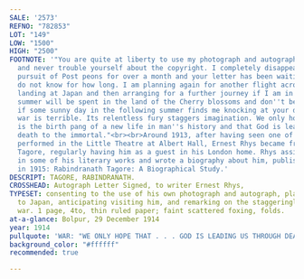 ```yaml
---
SALE: '2573'
REFNO: "782853"
LOT: "149"
LOW: "1500"
HIGH: "2500"
FOOTNOTE: '"You are quite at liberty to use my photograph and autographs in your book
  and never trouble yourself about the copyright. I completely disappeared from the
  pursuit of Post peons for over a month and your letter has been waiting for me I
  do not know for how long. I am planning again for another flight across the sea
  landing at Japan and then arranging for a further journey if I am in mood. The next
  summer will be spent in the land of the Cherry blossoms and don''t be surprised
  if some sunny day in the following summer finds me knocking at your door.<br><br>"This
  war is terrible. Its relentless fury staggers imagination. We only hope that it
  is the birth pang of a new life in man''s history and that God is leading us through
  death to the immortal."<br><br>Around 1913, after having seen one of Tagore''s plays
  performed in the Little Theatre at Albert Hall, Ernest Rhys became friends with
  Tagore, regularly having him as a guest in his London home. Rhys assisted Tagore
  in some of his literary works and wrote a biography about him, published by Macmillan
  in 1915: Rabindranath Tagore: A Biographical Study.'
DESCRIPT: TAGORE, RABINDRANATH.
CROSSHEAD: Autograph Letter Signed, to writer Ernest Rhys,
TYPESET: consenting to the use of his own photograph and autograph, planning a trip
  to Japan, anticipating visiting him, and remarking on the staggeringly terrible
  war. 1 page, 4to, thin ruled paper; faint scattered foxing, folds.
at-a-glance: Bolpur, 29 December 1914
year: 1914
pullquote: 'WAR: "WE ONLY HOPE THAT . . . GOD IS LEADING US THROUGH DEATH TO THE IMMORTAL"'
background_color: "#ffffff"
recommended: true

---
```

